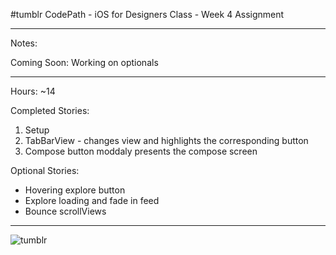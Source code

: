 #tumblr
CodePath - iOS for Designers Class - Week 4 Assignment

-----------------------

Notes:

Coming Soon: Working on optionals

-----------------------

Hours: ~14

Completed Stories:
  1. Setup
  2. TabBarView - changes view and highlights the corresponding button
  3. Compose button moddaly presents the compose screen

Optional Stories: 
  - Hovering explore button
  - Explore loading and fade in feed
  - Bounce scrollViews
  
---------------

![tumblr](https://cloud.githubusercontent.com/assets/12131281/10449804/c0ee5184-714a-11e5-8555-81fa44332fa4.gif)
